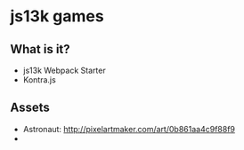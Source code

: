 # js13k games

## What is it?
  - js13k Webpack Starter
  - Kontra.js

## Assets
 * Astronaut: http://pixelartmaker.com/art/0b861aa4c9f88f9
 * 

